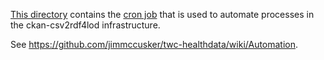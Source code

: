[This directory](https://github.com/jimmccusker/twc-healthdata/tree/master/data/source/healthdata-tw-rpi-edu/cr-cron) contains the 
[cron job](https://github.com/jimmccusker/twc-healthdata/blob/master/data/source/healthdata-tw-rpi-edu/cr-cron/version/cron.sh) 
that is used to automate processes in the ckan-csv2rdf4lod infrastructure. 

See https://github.com/jimmccusker/twc-healthdata/wiki/Automation.
